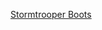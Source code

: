 ---
layout: post
wordpress_id: 637
wordpress_url: http://noesbueno.com/archives/637
date: '2010-05-25 14:00:52 -0500'
date_gmt: '2010-05-25 19:00:52 -0500'
body: |
  <p><a href="http://www.epicponyz.com/2010/05/stormtrooper-boots.html">Stormtrooper Boots</a></p>
---